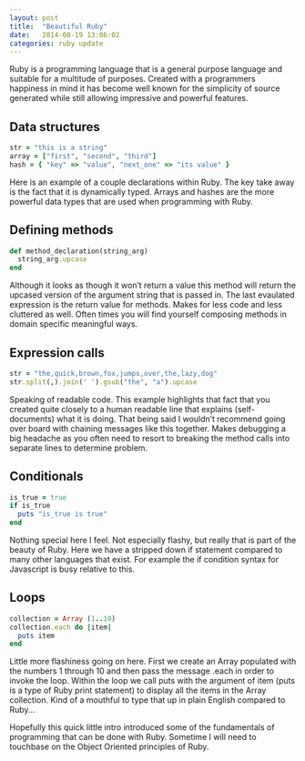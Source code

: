 ```yaml
---
layout: post
title:  "Beautiful Ruby"
date:   2014-08-19 13:06:02
categories: ruby update
---
```


 Ruby is a programming language that is a general purpose language and suitable for a multitude of purposes. Created with a programmers happiness in mind it has become well known for the simplicity of source generated while still allowing impressive and powerful features.

## Data structures

```ruby
str = "this is a string"
array = ["first", "second", "third"]
hash = { "key" => "value", "next_one" => "its value" }
```

Here is an example of a couple declarations within Ruby. The key take away is the fact that it is dynamically typed. Arrays and hashes are the more powerful data types that are used when programming with Ruby.

## Defining methods

```ruby
def method_declaration(string_arg)
  string_arg.upcase
end
```

Although it looks as though it won’t return a value this method will return the upcased version of the argument string that is passed in. The last evaulated expression is the return value for methods. Makes for less code and less cluttered as well. Often times you will find yourself composing methods in domain specific meaningful ways.

## Expression calls

```ruby
str = "the,quick,brown,fox,jumps,over,the,lazy,dog"
str.split(,).join(' ').gsub("the", "a").upcase
```

Speaking of readable code. This example highlights that fact that you created quite closely to a human readable line that explains (self-documents) what it is doing. That being said I wouldn’t recommend going over board with chaining messages like this together. Makes debugging a big headache as you often need to resort to breaking the method calls into separate lines to determine problem.

## Conditionals

```ruby
is_true = true
if is_true
  puts "is_true is true"
end
```

Nothing special here I feel. Not especially flashy, but really that is part of the beauty of Ruby. Here we have a stripped down if statement compared to many other languages that exist. For example the if condition syntax for Javascript is busy relative to this.

## Loops

```ruby
collection = Array (1..10)
collection.each do |item|
  puts item
end
```

Little more flashiness going on here. First we create an Array populated with the numbers 1 through 10 and then pass the message .each in order to invoke the loop. Within the loop we call puts with the argument of item (puts is a type of Ruby print statement) to display all the items in the Array collection. Kind of a mouthful to type that up in plain English compared to Ruby…

Hopefully this quick little intro introduced some of the fundamentals of programming that can be done with Ruby. Sometime I will need to touchbase on the Object Oriented principles of Ruby.
